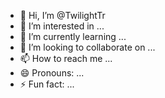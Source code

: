 - 👋 Hi, I’m @TwilightTr
- 👀 I’m interested in ...
- 🌱 I’m currently learning ...
- 💞️ I’m looking to collaborate on ...
- 📫 How to reach me ...
- 😄 Pronouns: ...
- ⚡ Fun fact: ...

<!---
TwilightTr/TwilightTr is a ✨ special ✨ repository because its `README.md` (this file) appears on your GitHub profile.
You can click the Preview link to take a look at your changes.
--->
